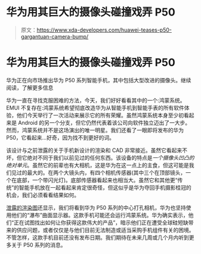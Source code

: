 # 华为用其巨大的摄像头碰撞戏弄 P50

> 原文：<https://www.xda-developers.com/huawei-teases-p50-gargantuan-camera-bump/>

# 华为用其巨大的摄像头碰撞戏弄 P50

华为正在向市场推出华为 P50 系列智能手机，其中包括大型改进的摄像头。继续阅读，了解更多信息

华为一直在寻找克服困难的方法，今天，我们好好看看其中的一个:鸿蒙系统。EMUI 不复存在:鸿蒙系统希望彻底改造华为从智能手机到智能手表的所有软件体验，他们今天举行了一次活动来展示它的所有荣耀。虽然鸿蒙系统本身至少初看起来是 Android 的另一个分支，但它仍然代表着该公司向软件独立迈出了一大步。然而，鸿蒙系统并不是这场演出的唯一明星。我们还看了一眼即将发布的华为 P50，它看起来...好奇，因为找不到更好的词。

该设计与之前泄露的关于手机新设计的渲染和 CAD 非常接近。虽然它看起来不坏，但它绝对不同于我们以前见过的任何东西。该设备的特点是*一个摄像头凹凸的绝对单元*。虽然它的前辈也有大相机，这是华为在这一点上的主食，但这可能是我们见过的最大的。在两个大镜头内，有四个相机传感器(其中三个在顶部镜头，一个在底部，一个带闪光灯)。底部传感器看起来也相当大。虽然它和其他更“传统”的智能手机放在一起看起来肯定很奇怪，但这似乎是华为夺回手机摄影桂冠的机会，我们必须看看结果如何。

[泄露的渲染图](https://www.xda-developers.com/huawei-p50-pro-leak-massive-cameras/)还显示，我们将看到华为 P50 系列的中心打孔相机，华为也坚持使用他们的“瀑布”曲面显示器。这款手机可能还会运行鸿蒙系统。华为确实表示，他们“正在试图找出如何让你获得这款伟大的产品”，暗示他们正在遭受全球硅短缺带来的供应问题，或者仅仅是与他们目前无法制造或适当采购手机组件有关的困境。不管怎样，这款手机目前还没有发布日期。我们期待在未来几周或几个月内听到更多关于 P50 系列的消息。